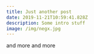 ```yaml
---
title: Just another post
date: 2019-11-21T10:59:41.828Z
description: Some intro stuff
image: /img/negx.jpg
---
```

and more and more
